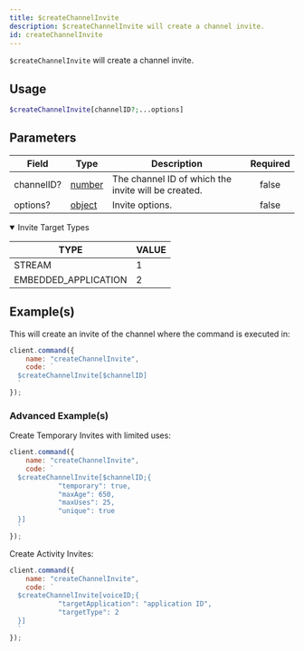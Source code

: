 ```yaml
---
title: $createChannelInvite
description: $createChannelInvite will create a channel invite.
id: createChannelInvite
---
```


`$createChannelInvite` will create a channel invite.

## Usage

```php
$createChannelInvite[channelID?;...options]
```

## Parameters

| Field      | Type                                                                                              | Description                                         | Required |
| ---------- | ------------------------------------------------------------------------------------------------- | --------------------------------------------------- | :------: |
| channelID? | [number](https://developer.mozilla.org/en-US/docs/Web/JavaScript/Reference/Global_Objects/Number) | The channel ID of which the invite will be created. |  false   |
| options?   | [object](https://developer.mozilla.org/en-US/docs/Web/JavaScript/Reference/Global_Objects/Object) | Invite options.                                     |  false   |

<details open>
  <summary>Invite Target Types</summary>

<table>
  <thead>
    <tr>
      <th>TYPE</th>
      <th>VALUE</th>
    </tr>
  </thead>
  <tbody>
    <tr>
      <td>STREAM</td>
      <td>1</td>
    </tr>
    <tr>
      <td>EMBEDDED_APPLICATION</td>
      <td>2</td>
    </tr>
  </tbody>
</table>
</details>

## Example(s)

This will create an invite of the channel where the command is executed in:

```javascript
client.command({
    name: "createChannelInvite",
    code: `
  $createChannelInvite[$channelID]
  `
});
```

### Advanced Example(s)

Create Temporary Invites with limited uses:

```javascript
client.command({
    name: "createChannelInvite",
    code: `
  $createChannelInvite[$channelID;{
            "temporary": true,
            "maxAge": 650,
            "maxUses": 25,
            "unique": true
  }]
  `
});
```

Create Activity Invites:

```javascript
client.command({
    name: "createChannelInvite",
    code: `
  $createChannelInvite[voiceID;{
            "targetApplication": "application ID",
            "targetType": 2
  }]
  `
});
```
